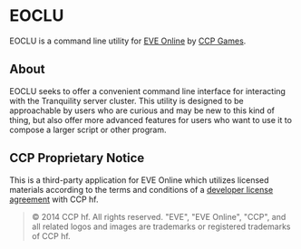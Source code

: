 # EOCLU

EOCLU is a command line utility for [EVE Online](https://www.eveonline.com/) by
[CCP Games](https://www.ccpgames.com/).

## About

EOCLU seeks to offer a convenient command line interface for interacting with
the Tranquility server cluster. This utility is designed to be approachable by
users who are curious and may be new to this kind of thing, but also offer more
advanced features for users who want to use it to compose a larger script or
other program.

## CCP Proprietary Notice

This is a third-party application for EVE Online which utilizes licensed
materials according to the terms and conditions of a
[developer license agreement](https://developers.eveonline.com/license-agreement)
with CCP hf.

> © 2014 CCP hf. All rights reserved. "EVE", "EVE Online", "CCP", and all
> related logos and images are trademarks or registered trademarks of CCP hf.
